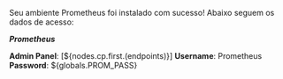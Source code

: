 Seu ambiente Prometheus foi instalado com sucesso! Abaixo seguem os dados de acesso:


***Prometheus***

**Admin Panel**: [${nodes.cp.first.(endpoints)}]
**Username**: Prometheus  
**Password**: ${globals.PROM_PASS} 
